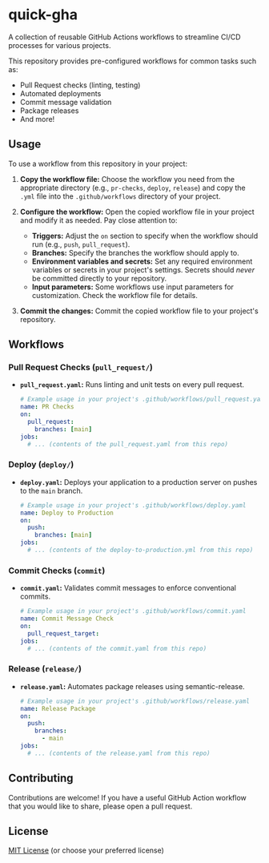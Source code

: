 # quick-gha

A collection of reusable GitHub Actions workflows to streamline CI/CD processes for various projects.

This repository provides pre-configured workflows for common tasks such as:

*   Pull Request checks (linting, testing)
*   Automated deployments
*   Commit message validation
*   Package releases
*   And more!

## Usage

To use a workflow from this repository in your project:

1.  **Copy the workflow file:** Choose the workflow you need from the appropriate directory (e.g., `pr-checks`, `deploy`, `release`) and copy the `.yml` file into the `.github/workflows` directory of your project.

2.  **Configure the workflow:** Open the copied workflow file in your project and modify it as needed. Pay close attention to:

    *   **Triggers:** Adjust the `on` section to specify when the workflow should run (e.g., `push`, `pull_request`).
    *   **Branches:** Specify the branches the workflow should apply to.
    *   **Environment variables and secrets:** Set any required environment variables or secrets in your project's settings. Secrets should *never* be committed directly to your repository.
    *   **Input parameters:** Some workflows use input parameters for customization. Check the workflow file for details.

3.  **Commit the changes:** Commit the copied workflow file to your project's repository.

## Workflows

### Pull Request Checks (`pull_request/`)

*   **`pull_request.yaml`:** Runs linting and unit tests on every pull request.

    ```yaml
    # Example usage in your project's .github/workflows/pull_request.yaml
    name: PR Checks
    on:
      pull_request:
        branches: [main]
    jobs:
      # ... (contents of the pull_request.yaml from this repo)
    ```

### Deploy (`deploy/`)

*   **`deploy.yaml`:** Deploys your application to a production server on pushes to the `main` branch.

    ```yaml
    # Example usage in your project's .github/workflows/deploy.yaml
    name: Deploy to Production
    on:
      push:
        branches: [main]
    jobs:
      # ... (contents of the deploy-to-production.yml from this repo)
    ```

### Commit Checks (`commit`)

*   **`commit.yaml`:** Validates commit messages to enforce conventional commits.

    ```yaml
    # Example usage in your project's .github/workflows/commit.yaml
    name: Commit Message Check
    on:
      pull_request_target:
    jobs:
      # ... (contents of the commit.yaml from this repo)
    ```

### Release (`release/`)

*   **`release.yaml`:** Automates package releases using semantic-release.

    ```yaml
    # Example usage in your project's .github/workflows/release.yaml
    name: Release Package
    on:
      push:
        branches:
          - main
    jobs:
      # ... (contents of the release.yaml from this repo)
    ```

## Contributing

Contributions are welcome! If you have a useful GitHub Action workflow that you would like to share, please open a pull request.

## License

[MIT License](LICENSE) (or choose your preferred license)
